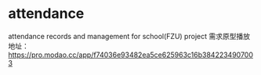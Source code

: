 # attendance
attendance records and management for school(FZU) project
需求原型播放地址： https://pro.modao.cc/app/f74036e93482ea5ce625963c16b3842234907003
